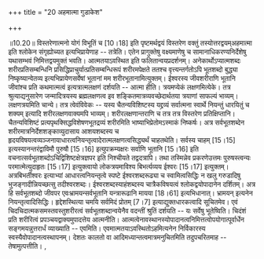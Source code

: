 +++
title = "20 अहमात्मा गुडाकेश"

+++
  
  
॥10.20॥ विस्तरेणात्मनो योगं विभूतिं च \[10।18\] इति पृष्टमर्थद्वयं
विस्तरेण वक्तुं तस्योत्तरद्वयम्अहमात्मा इति श्लोकेन संगृह्योच्यत
इत्यभिप्रायेणाह -- तत्रेति। एतेन प्रागुक्तेषु वक्ष्यमाणेषु च
सामानाधिकरण्यनिर्देशेषु यथासम्भवं निमित्तद्वयमुक्तं भवति। आत्मतयाऽवस्थित
इति फलितान्वयप्रदर्शनम्। अनेकार्थोऽप्यात्मशब्दः शरीरप्रतिसम्बन्धिनि
प्रसिद्धिप्राचुर्यात्प्रतिसम्बन्धिरूपं शरीरमपेक्षते ततश्च
वृत्त्यन्तर्गतोऽपि भूतशब्दो बुद्ध्या निष्कृष्यान्वेतव्य
इत्यभिप्रायेणसर्वेषां भूतानां मम शरीरभूतानामित्युक्तम्। ईश्वरस्य
जीवशरीराणि भूतानि जीवांश्च प्रति कथमात्मत्वं इत्यत्रात्मलक्षणं दर्शयति
-- आत्मा हीति। त्रयमप्येकं लक्षणमित्येके। तत्र श्रुत्याद्यनुसारेण
जन्मादित्रयस्य ब्रह्मलक्षणत्व इव शङ्कितमात्रव्यवच्छेदार्थतया त्रयाणां
साफल्यं भाव्यम्। लक्षणत्रयमिति चान्ये। तत्र त्वेवंविवेकः -- यस्य
चैतन्यविशिष्टस्य यद्द्रव्यं सर्वात्मना स्वार्थे नियन्तुं धारयितुं च
शक्यम् इत्यादि शरीरलक्षणवाक्यमपि भाव्यम्। शरीरलक्षणान्तराणि च तत्र तत्र
विस्तरेण प्रतिक्षिप्तानि। चैतन्यविशिष्टं
प्रत्यपृथक्सिद्धविशेषणभूतद्रव्यं शरीरमिति भाष्याभिप्रेतोमऽस्माकं
निष्कर्षः। अत्र सर्वभूतशब्देन शरीरमात्रनिर्देशशङ्काव्युदासाय आशयशब्दस्य
च हृदयविषयत्वव्यञ्जनायाधारत्वनियन्तृत्वादेरात्मलक्षणत्वसिद्ध्यर्थं
चाहतथेति। सर्वस्य चाहम् \[15।15\] इत्यस्यानन्तरंद्वाविमौ पुरुषौ \[15।16\]
इत्युपक्रम्यक्षरः सर्वाणि भूतानि \[15।16\] इति
वचनात्सर्वभूतशब्दोऽचिद्विशिष्टक्षेत्रज्ञपर इति निश्चीयते तद्वदत्रापि।
तथा तस्मिन्नेव प्रकरणेउत्तमः पुरुषस्त्वन्यः परमात्मेत्युदाहृतः \[15।17\]
इत्युक्त्वायो लोकत्रयमाविश्य बिभर्त्यव्यय ईश्वरः \[15।17\] इत्युक्तम्।
अत्रबिभर्तीश्वरः इत्याभ्यां आधारत्वनियन्तृत्वे स्पष्टे ईश्वरशब्दरूढ्या च
स्वामित्वसिद्धिः न खलु गरुडादिषु भुजङ्गादीन्नियच्छत्सु तदीश्वरशब्दः।
ईश्वरशब्दस्याहंशब्दस्य चात्रैकविषयत्वं श्लोकद्वयोपादानेन दर्शितम्। अत्र
हि सर्वभूतशब्दो जीवपर एवःभ्रामयन्सर्वभूतानि यन्त्रारूढानि मायया
\[18।61\] इत्यभिधानात्। भ्रामयन् इत्यनेन नियन्तृत्वादिसिद्धिः।
हृद्देशस्थित्या चमयि सर्वमिदं प्रोतम् \[7।7\] इत्याद्युक्तधारकत्वादि
सूचितमेव। एवं चिदचिदात्मकसमस्तवस्तुशरीरत्वं सर्वभूतशब्दान्वयेनैव वदन्तीं
श्रुतिं दर्शयति -- यः सर्वेषु भूतेष्विति। चिदंशं प्रति शरीरित्वं
प्रपञ्चयद्वाक्यमुपादत्तेय आत्मनीति।
आत्मत्वेनावस्थानस्योपादानत्वनिमित्तत्वोपयोगात्पूर्वार्धेन
सङ्गमयन्नुत्तरार्धं व्याख्याति -- एवमिति। एवमात्मतयाऽवस्थितोऽहमित्यनेन
निर्विकारस्य स्वस्यैवोपादानत्वस्थापनम्। देशतः कालतो वा
आदिमध्यान्तत्वमात्रमनुचितमिति तदुपचरितमाह -- तेषामुत्पत्तीति। ,
